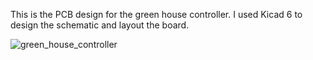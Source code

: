 This is the PCB design for the green house controller.  I used Kicad 6 to design the schematic and layout the board.


![green_house_controller](https://user-images.githubusercontent.com/18088205/166008144-de77530a-fc6b-48a0-85d0-769eba4dd8f2.png)
